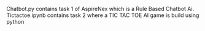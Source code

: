 Chatbot.py contains task 1 of AspireNex which is a Rule Based Chatbot Ai.
Tictactoe.ipynb contains task 2 where a TIC TAC TOE AI game is build using python
